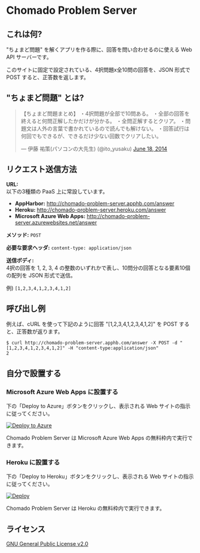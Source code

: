 ﻿# Chomado Problem Server

## これは何?

"ちょまど問題" を解くアプリを作る際に、回答を問い合わせるのに使える Web API サーバーです。

このサイトに固定で設定されている、4択問題x全10問の回答を、JSON 形式で POST すると、正答数を返します。

## "ちょまど問題" とは?

<blockquote class="twitter-tweet" lang="en"><p lang="ja" dir="ltr">【ちょまど問題まとめ】&#10;・4択問題が全部で10問ある。&#10;・全部の回答を終えると何問正解したかだけが分かる。&#10;・全問正解するとクリア。&#10;・問題文は人外の言葉で書かれているので読んでも解けない。&#10;・回答試行は何回でもできるが、できるだけ少ない回数でクリアしたい。</p>&mdash; 伊藤 祐策(パソコンの大先生) (@ito_yusaku) <a href="https://twitter.com/ito_yusaku/status/479262891124617216">June 18, 2014</a></blockquote>
<script async src="//platform.twitter.com/widgets.js" charset="utf-8"></script>

## リクエスト送信方法

**URL:**  
以下の3種類の PaaS 上に常設しています。

- **AppHarbor:** http://chomado-problem-server.apphb.com/answer
- **Heroku:** http://chomado-problem-server.heroku.com/answer
- **Microsoft Azure Web Apps:** http://chomado-problem-server.azurewebsites.net/answer

**メソッド:**  `POST`

**必要な要求ヘッダ:** `content-type: application/json`

**送信ボディ:**  
4択の回答を 1, 2, 3, 4 の整数のいずれかで表し、10問分の回答となる要素10個の配列を JSON 形式で送信。

例) `[1,2,3,4,1,2,3,4,1,2]`

## 呼び出し例

例えば、cURL を使って下記のように回答 "[1,2,3,4,1,2,3,4,1,2]" を POST すると、正答数が返ります。

```
$ curl http://chomado-problem-server.apphb.com/answer -X POST -d "[1,2,3,4,1,2,3,4,1,2]" -H "content-type:application/json"
2
```

## 自分で設置する

### Microsoft Azure Web Apps に設置する

下の「Deploy to Azure」ボタンをクリックし、表示される Web サイトの指示に従ってください。

[![Deploy to Azure](https://azuredeploy.net/deploybutton.png)](https://azuredeploy.net/)

Chomado Problem Server は Microsoft Azure Web Apps の無料枠内で実行できます。

### Heroku に設置する

下の「Deploy to Heroku」ボタンをクリックし、表示される Web サイトの指示に従ってください。

[![Deploy](https://www.herokucdn.com/deploy/button.png)](https://heroku.com/deploy)

Chomado Problem Server は Heroku の無料枠内で実行できます。

## ライセンス

[GNU General Public License v2.0](https://github.com/jsakamoto/chomado-problem-server/blob/master/LICENSE)
